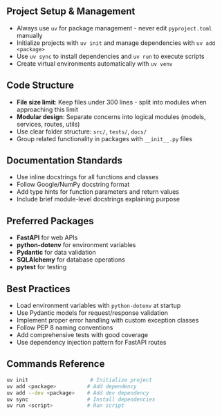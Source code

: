 ## Project Setup & Management

- Always use `uv` for package management - never edit `pyproject.toml` manually
- Initialize projects with `uv init` and manage dependencies with `uv add <package>`
- Use `uv sync` to install dependencies and `uv run` to execute scripts
- Create virtual environments automatically with `uv venv`

## Code Structure

- **File size limit**: Keep files under 300 lines - split into modules when approaching this limit
- **Modular design**: Separate concerns into logical modules (models, services, routes, utils)
- Use clear folder structure: `src/`, `tests/`, `docs/`
- Group related functionality in packages with `__init__.py` files

## Documentation Standards

- Use inline docstrings for all functions and classes
- Follow Google/NumPy docstring format
- Add type hints for function parameters and return values
- Include brief module-level docstrings explaining purpose

## Preferred Packages

- **FastAPI** for web APIs
- **python-dotenv** for environment variables
- **Pydantic** for data validation
- **SQLAlchemy** for database operations
- **pytest** for testing

## Best Practices

- Load environment variables with `python-dotenv` at startup
- Use Pydantic models for request/response validation
- Implement proper error handling with custom exception classes
- Follow PEP 8 naming conventions
- Add comprehensive tests with good coverage
- Use dependency injection pattern for FastAPI routes

## Commands Reference

```bash
uv init                    # Initialize project
uv add <package>          # Add dependency
uv add --dev <package>    # Add dev dependency
uv sync                   # Install dependencies
uv run <script>           # Run script
```

